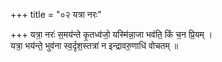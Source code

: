 +++
title = "०२ यत्रा नरः"

+++
यत्रा॒ नरः॑ स॒मय॑न्ते कृ॒तध्व॑जो॒ यस्मि॑न्ना॒जा भव॑ति॒ किं च॒न प्रि॒यम् ।  
यत्रा॒ भय॑न्ते॒ भुव॑ना स्व॒र्दृश॒स्तत्रा॑ न इन्द्रावरु॒णाधि॑ वोचतम् ॥